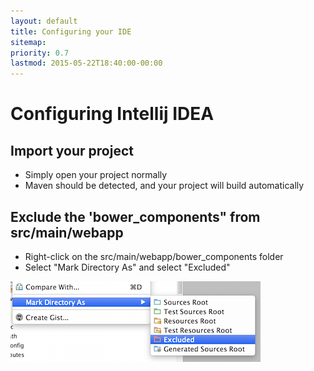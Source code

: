 ```yaml
---
layout: default
title: Configuring your IDE
sitemap:
priority: 0.7
lastmod: 2015-05-22T18:40:00-00:00
---
```


# <i class="icon-keyboard"></i> Configuring Intellij IDEA

## Import your project

- Simply open your project normally
- Maven should be detected, and your project will build automatically

## Exclude the 'bower_components" from src/main/webapp

- Right-click on the src/main/webapp/bower_components folder
- Select "Mark Directory As" and select "Excluded"

![Exclude](images/configuring_ide_idea_1.png)
